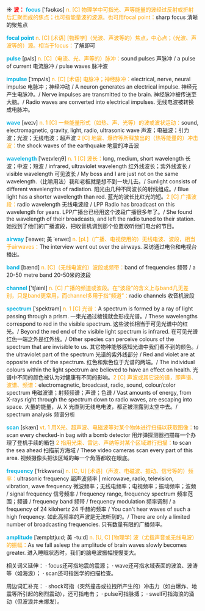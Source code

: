 ☀ <font color="red">**波：**</font>
<font color="sky blue">**focus**</font> ['fəʊkəs] 
<font color="orange">n. [C] 物理学中可指光、声等能量的波经过反射或折射后汇聚而成的焦点；也可指能量波的波源。也可用focal point：</font>sharp focus 清晰的聚焦点
           
<font color="sky blue">**focal point**</font>
<font color="orange">n. [C] [术语] [物理学]（光波、声波等的）焦点，中心点；（光波、声波等的）源。相当于focus：</font>了解即可

<font color="sky blue">**pulse**</font> [pʌls] 
<font color="orange">n. [C]（电流、光、声等的）脉冲：</font>sound pulses 声脉冲 / a pulse of current 电流脉冲 / pulse waves 脉冲波
           
<font color="sky blue">**impulse**</font> [ˈɪmpʌls]
<font color="orange">n. [C] [术语] 电脉冲；神经脉冲：</font>electrical, nerve, neural impulse 电脉冲；神经冲动 / A neuron generates an electrical impulse. 神经元产生电脉冲。/ Nerve impulses are transmitted to the brain. 神经脉冲被传送至大脑。/ Radio waves are converted into electrical impulses. 无线电波被转换成电脉冲。

<font color="sky blue">**wave**</font> [weɪv] 
<font color="orange">n. 1 [C] 一些能量形式（如热、声、光等）的波或波状运动：</font>sound, electromagnetic, gravity, light, radio, ultrasonic wave 声波；电磁波；引力波；光波；无线电波；超声波 <font color="orange">2 [C] 地震、爆炸等所释放出的（热等能量的）冲击波：</font>the shock waves of the earthquake 地震的冲击波
                      
<font color="sky blue">**wavelength**</font> [ˈweɪvleŋθ]
<font color="orange">n. 1 [C] 波长：</font>long, medium, short wavelength 长波；中波；短波 / infrared, ultraviolet wavelength 红外线波长；紫外线波长 / visible wavelength 可见波长 / My boss and I are just not on the same wavelength.（比喻用法）我和老板就是想不到一块儿去。/ Sunlight consists of different wavelengths of radiation. 阳光由几种不同波长的射线组成。/ Blue light has a shorter wavelength than red. 蓝光的波长比红光的短。<font color="orange">2 [C] 广播波段：</font>radio wavelength 无线电波段 / LPP Radio has broadcast on this wavelength for years. LPP广播台已经用这个波段广播很多年了。/ She found the wavelength of their broadcasts, and left the radio tuned to their station. 她找到了他们的广播波段，把收音机调到那个位置收听他们电台的节目。

<font color="sky blue">**airway**</font> [ˈeəweɪ; 美 ˈerweɪ]
<font color="orange">n. [pl.]（广播、电视使用的）无线电波、波段，相当于airwaves：</font>The interview went out over the airways. 采访通过电台和电视台播出。

<font color="sky blue">**band**</font> [bænd] 
<font color="orange">n. [C]（无线电波的）波段或频带：</font>band of frequencies 频带 / a 20-50 metre band 20-50米的波段

<font color="sky blue">**channel**</font> ['tʃænl] 
<font color="orange">n. [C] 广播的频道或波段。在“波段”的含义上与band几无差别，只是band更常用，而channel多用于指“频道”：</font>radio channels 收音机波段
           
<font color="sky blue">**spectrum**</font> [ˈspektrəm]
<font color="orange">n. 1 [C] 光谱：</font>A spectrum is formed by a ray of light passing through a prism. 一束光通过棱镜就会形成光谱。/ These wavelengths correspond to red in the visible spectrum. 这些波长相当于可见光谱中的红光。/ Beyond the red end of the visible light spectrum is infrared. 在可见光谱红色一端之外是红外线。/ Other species can perceive colours of the spectrum that are invisible to us. 其它物种能够感知光谱中我们看不到的颜色。/ the ultraviolet part of the spectrum 光谱的紫外线部分 / Red and violet are at opposite ends of the spectrum. 红色和紫色位于光谱的两端。/ The individual colours within the light spectrum are believed to have an effect on health. 光谱中不同的颜色被认为对健康有不同的影响。<font color="orange">2 [C] 声波或其它波的谱，即声谱、波谱、频谱：</font>electromagnetic, broadcast, radio, sound, colour/color spectrum 电磁波谱；射频频谱；声谱；色谱 / Vast amounts of energy, from X-rays right through the spectrum down to radio waves, are escaping into space. 大量的能量，从 X 光直到无线电电波，都正被泄露到太空中去。/ spectrum analysis 频谱分析

<font color="sky blue">**scan**</font> [skæn] 
<font color="orange">vt. 1 用X光、超声波、电磁波等对某个物体进行扫描以获取图像：</font>to scan every checked-in bag with a bomb detector 用炸弹探测器扫描每一个办理了登机手续的箱包 <font color="orange">2 指用光束、雷达、声纳等对某个区域进行扫描：</font>to scan the sea ahead 扫描前方海域 / These video cameras scan every part of this area. 视频摄像头把该区域的每一个角落都收在眼底。
           
<font color="sky blue">**frequency**</font> [ˈfri:kwənsi]
<font color="orange">n. [C, U] [术语]（声波、电磁波、振动、信号等的）频率：</font>ultrasonic frequency 超声波频率 | microwave, radio, television, vibration, wave frequency 微波频率；无线电频率；电视频率；振动频率；波频 / signal frequency 信号频率 / frequency range, frequency spectrum 频率范围；频谱 / frequency band 频带 / frequency modulation 频率调制 / a frequency of 24 kilohertz 24 千赫的频率 / You can't hear waves of such a high frequency. 如此高频率的声波是无法听到的。/ There are only a limited number of broadcasting frequencies. 只有数量有限的广播频率。
           
<font color="sky blue">**amplitude**</font> [ˈæmplɪtju:d; 美 -tu:d]
<font color="orange">n. [U, C] [物理学] 波（尤指声音或无线电波）的振幅：</font>As we fall asleep the amplitude of brain waves slowly becomes greater. 进入睡眠状态时，我们的脑电波振幅慢慢变大。

相关词义延伸：
· focus还可指地震的震源；
· wave还可指水域表面的波浪、波涛等（如海浪）；
· scan还可指医学的扫描检查。

周边词汇补充：
· shock可指（突然撞击或拉拽所产生的）冲击力（如由爆炸、地震等所引起的剧烈震动），还可指电击；
· pulse可指脉搏；
· swell可指海浪的涌动（但波浪并未爆发）。
